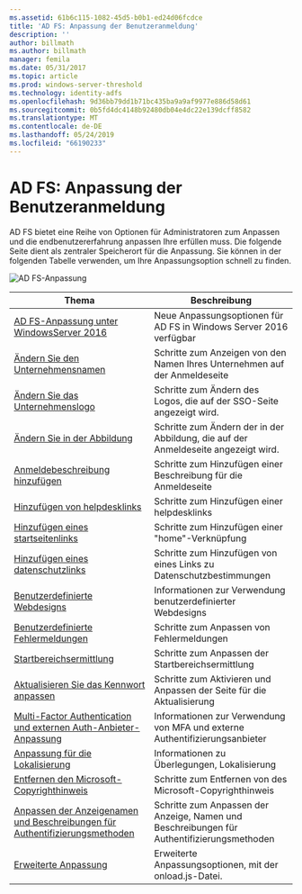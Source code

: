 ```yaml
---
ms.assetid: 61b6c115-1082-45d5-b0b1-ed24d06fcdce
title: 'AD FS: Anpassung der Benutzeranmeldung'
description: ''
author: billmath
ms.author: billmath
manager: femila
ms.date: 05/31/2017
ms.topic: article
ms.prod: windows-server-threshold
ms.technology: identity-adfs
ms.openlocfilehash: 9d36bb79dd1b71bc435ba9a9af9977e886d58d61
ms.sourcegitcommit: 0b5fd4dc4148b92480db04e4dc22e139dcff8582
ms.translationtype: MT
ms.contentlocale: de-DE
ms.lasthandoff: 05/24/2019
ms.locfileid: "66190233"
---
```

# <a name="ad-fs-user-sign-in-customization"></a>AD FS: Anpassung der Benutzeranmeldung


AD FS bietet eine Reihe von Optionen für Administratoren zum Anpassen und die endbenutzererfahrung anpassen Ihre erfüllen muss.  Die folgende Seite dient als zentraler Speicherort für die Anpassung.  Sie können in der folgenden Tabelle verwenden, um Ihre Anpassungsoption schnell zu finden.



![AD FS-Anpassung](media/AD-FS-user-sign-in-customization/ADFS_Blue_Custom2.png) 
    
  







Thema|Beschreibung|
-----|-----|
[AD FS-Anpassung unter WindowsServer 2016](AD-FS-Customization-in-Windows-Server-2016.md)|Neue Anpassungsoptionen für AD FS in Windows Server 2016 verfügbar|
[Ändern Sie den Unternehmensnamen](Change-the-company-name-on-the-AD-FS-sign-in-page.md)|Schritte zum Anzeigen von den Namen Ihres Unternehmen auf der Anmeldeseite|
[Ändern Sie das Unternehmenslogo](Change-the-company-logo-on-the-AD-FS-sign-in-page.md)|Schritte zum Ändern des Logos, die auf der SSO-Seite angezeigt wird.|
[Ändern Sie in der Abbildung](Change-the-illustration-on-the-AD-FS-sign-in-page.md)|Schritte zum Ändern der in der Abbildung, die auf der Anmeldeseite angezeigt wird.|
[Anmeldebeschreibung hinzufügen](Add-sign-in-page-description.md)|Schritte zum Hinzufügen einer Beschreibung für die Anmeldeseite|
[Hinzufügen von helpdesklinks](Add-Help-Desk-Link.md)|Schritte zum Hinzufügen einer helpdesklinks|
[Hinzufügen eines startseitenlinks](Add-Home-Link.md)|Schritte zum Hinzufügen einer "home"-Verknüpfung|
[Hinzufügen eines datenschutzlinks](Add-Privacy-Link.md)|Schritte zum Hinzufügen von eines Links zu Datenschutzbestimmungen|
[Benutzerdefinierte Webdesigns](Custom-Web-Themes-in-AD-FS.md)|Informationen zur Verwendung benutzerdefinierter Webdesigns
[Benutzerdefinierte Fehlermeldungen](Custom-error-messages-for-AD-FS-sign-in-page.md)|Schritte zum Anpassen von Fehlermeldungen
[Startbereichsermittlung](Home-Realm-Discovery-Customization.md)|Schritte zum Anpassen der Startbereichsermittlung|
[Aktualisieren Sie das Kennwort anpassen](Update-password-customization.md)|Schritte zum Aktivieren und Anpassen der Seite für die Aktualisierung|
[Multi-Factor Authentication und externen Auth-Anbieter-Anpassung](Multi-factor-authentication-and-external-auth-providers-customization.md)|Informationen zur Verwendung von MFA und externe Authentifizierungsanbieter|
[Anpassung für die Lokalisierung](Customization-for-Localization.md)|Informationen zu Überlegungen, Lokalisierung
[Entfernen den Microsoft-Copyrighthinweis](Remove-the-Microsoft-copyright.md)|Schritte zum Entfernen von des Microsoft-Copyrighthinweis
[Anpassen der Anzeigenamen und Beschreibungen für Authentifizierungsmethoden](Customize-the-display-names-and-descriptions-for-authentication-methods.md)|Schritte zum Anpassen der Anzeige, Namen und Beschreibungen für Authentifizierungsmethoden
[Erweiterte Anpassung](Advanced-Customization-of-AD-FS-Sign-in-Pages.md)|Erweiterte Anpassungsoptionen, mit der onload.js-Datei.




